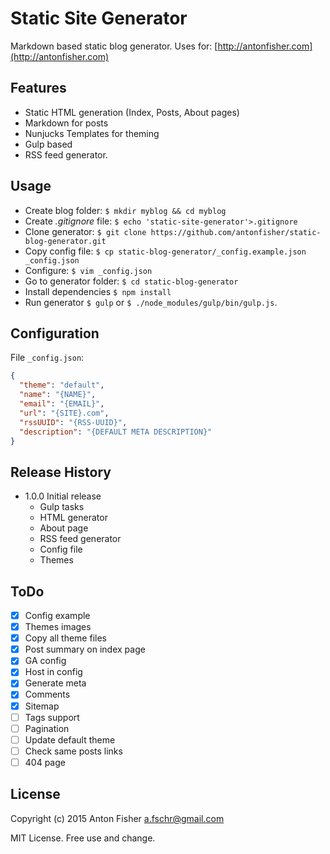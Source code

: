 # Static Site Generator

Markdown based static blog generator.
Uses for: [http://antonfisher.com](http://antonfisher.com)

## Features

* Static HTML generation (Index, Posts, About pages)
* Markdown for posts
* Nunjucks Templates for theming
* Gulp based
* RSS feed generator.

## Usage

* Create blog folder:
    `$ mkdir myblog && cd myblog`
* Create _.gitignore_ file:
    `$ echo 'static-site-generator'>.gitignore`
* Clone generator:
    `$ git clone https://github.com/antonfisher/static-blog-generator.git`
* Copy config file:
    `$ cp static-blog-generator/_config.example.json _config.json`
* Configure:
    `$ vim _config.json`
* Go to generator folder:
    `$ cd static-blog-generator`
* Install dependencies
    `$ npm install`
* Run generator
    `$ gulp` or `$ ./node_modules/gulp/bin/gulp.js`.
    
## Configuration

File `_config.json`:
``` json
{
  "theme": "default",
  "name": "{NAME}",
  "email": "{EMAIL}",
  "url": "{SITE}.com",
  "rssUUID": "{RSS-UUID}",
  "description": "{DEFAULT META DESCRIPTION}"
}
```

## Release History

* 1.0.0 Initial release
    * Gulp tasks
    * HTML generator
    * About page
    * RSS feed generator
    * Config file
    * Themes

## ToDo

- [x] Config example
- [x] Themes images
- [x] Copy all theme files
- [x] Post summary on index page
- [x] GA config
- [x] Host in config
- [x] Generate meta
- [x] Comments
- [x] Sitemap
- [ ] Tags support
- [ ] Pagination
- [ ] Update default theme
- [ ] Check same posts links
- [ ] 404 page

## License

Copyright (c) 2015 Anton Fisher <a.fschr@gmail.com>

MIT License. Free use and change.
